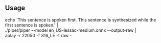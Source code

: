 ## Usage
echo 'This sentence is spoken first. This sentence is synthesized while the first sentence is spoken.' | \
  ./piper/piper --model en_US-lessac-medium.onnx --output-raw | \
  aplay -r 22050 -f S16_LE -t raw -
